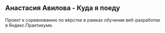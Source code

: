 Анастасия Авилова - Куда я поеду
---

Проект к соревнованию по вёрстке в рамках обучения веб-разработке в Яндекс.Практикуме.
